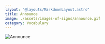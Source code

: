 ```yaml
---
layout: "@layouts/MarkdownLayout.astro"
title: Announce
image: ./assets/images-of-signs/announce.gif
category: Vocabulary
---
```


![Announce](@signs/announce.gif)
